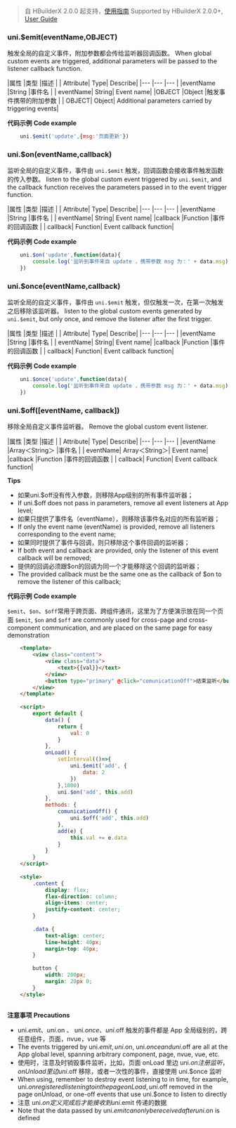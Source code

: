 > 自 HBuilderX 2.0.0 起支持，[使用指南](https://ask.dcloud.net.cn/article/36010)
> Supported by HBuilderX 2.0.0+, [User Guide](https://ask.dcloud.net.cn/article/36010)

### uni.$emit(eventName,OBJECT)

触发全局的自定义事件，附加参数都会传给监听器回调函数。
When global custom events are triggered, additional parameters will be passed to the listener callback function.

|属性		|类型	|描述				|
| Attribute| Type| Describe|
|---		|---	|---				|
|eventName	|String	|事件名				|
| eventName| String| Event name|
|OBJECT		|Object	|触发事件携带的附加参数	|
| OBJECT| Object| Additional parameters carried by triggering events|

**代码示例**
**Code example**
```javascript
	uni.$emit('update',{msg:'页面更新'})
```


### uni.$on(eventName,callback)

监听全局的自定义事件，事件由 `uni.$emit` 触发，回调函数会接收事件触发函数的传入参数。
listen to the global custom event triggered by `uni.$emit`, and the callback function receives the parameters passed in to the event trigger function.

|属性		|类型		|描述			|
| Attribute| Type| Describe|
|---		|---		|---			|
|eventName	|String		|事件名			|
| eventName| String| Event name|
|callback	|Function	|事件的回调函数	|
| callback| Function| Event callback function|


**代码示例**
**Code example**
```javascript
	uni.$on('update',function(data){
		console.log('监听到事件来自 update ，携带参数 msg 为：' + data.msg);
	})
```


### uni.$once(eventName,callback)

监听全局的自定义事件，事件由 `uni.$emit` 触发，但仅触发一次，在第一次触发之后移除该监听器。
listen to the global custom events generated by `uni.$emit`, but only once, and remove the listener after the first trigger.

|属性		|类型		|描述			|
| Attribute| Type| Describe|
|---		|---		|---			|
|eventName	|String		|事件名			|
| eventName| String| Event name|
|callback	|Function	|事件的回调函数	|
| callback| Function| Event callback function|


**代码示例**
**Code example**
```javascript
	uni.$once('update',function(data){
		console.log('监听到事件来自 update ，携带参数 msg 为：' + data.msg);
	})
```

### uni.$off([eventName, callback])

移除全局自定义事件监听器。
Remove the global custom event listener.

|属性		|类型			|描述			|
| Attribute| Type| Describe|
|---		|---			|---			|
|eventName	|Array＜String＞ |事件名			|
| eventName| Array＜String＞| Event name|
|callback	|Function		|事件的回调函数	|
| callback| Function| Event callback function|

**Tips**
- 如果uni.$off没有传入参数，则移除App级别的所有事件监听器；
- If uni.$off does not pass in parameters, remove all event listeners at App level;
- 如果只提供了事件名（eventName），则移除该事件名对应的所有监听器；
- If only the event name (eventName) is provided, remove all listeners corresponding to the event name;
- 如果同时提供了事件与回调，则只移除这个事件回调的监听器；
- If both event and callback are provided, only the listener of this event callback will be removed;
- 提供的回调必须跟$on的回调为同一个才能移除这个回调的监听器；
- The provided callback must be the same one as the callback of $on to remove the listener of this callback;

**代码示例**
**Code example**

`$emit`、`$on`、`$off`常用于跨页面、跨组件通讯，这里为了方便演示放在同一个页面
`$emit`, `$on` and `$off` are commonly used for cross-page and cross-component communication, and are placed on the same page for easy demonstration

```html
	<template>
		<view class="content">
			<view class="data">
				<text>{{val}}</text>
			</view>
			<button type="primary" @click="comunicationOff">结束监听</button>
		</view>
	</template>
	
	<script>
		export default {
			data() {
				return {
					val: 0
				}
			},
			onLoad() {
				setInterval(()=>{
					uni.$emit('add', {
						data: 2
					})
				},1000)
				uni.$on('add', this.add)
			},
			methods: {
				comunicationOff() {
					uni.$off('add', this.add)
				},
				add(e) {
					this.val += e.data
				}
			}
		}
	</script>
	
	<style>
		.content {
			display: flex;
			flex-direction: column;
			align-items: center;
			justify-content: center;
		}
	
		.data {
			text-align: center;
			line-height: 40px;
			margin-top: 40px;
		}
	
		button {
			width: 200px;
			margin: 20px 0;
		}
	</style>
	
```


**注意事项**
**Precautions**
- uni.$emit、 uni.$on 、 uni.$once 、uni.$off 触发的事件都是 App 全局级别的，跨任意组件，页面，nvue，vue 等
- The events triggered by uni.$emit, uni.$on, uni.$once and uni.$off are all at the App global level, spanning arbitrary component, page, nvue, vue, etc.
- 使用时，注意及时销毁事件监听，比如，页面 onLoad 里边 uni.$on 注册监听，onUnload 里边 uni.$off 移除，或者一次性的事件，直接使用 uni.$once 监听
- When using, remember to destroy event listening to in time, for example, uni.$on registered listening to in the page onLoad, uni.$off removed in the page onUnload, or one-off events that use uni.$once to listen to directly
- 注意 uni.$on 定义完成后才能接收到 uni.$emit 传递的数据
- Note that the data passed by uni.$emit can only be received after uni.$on is defined
